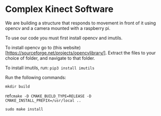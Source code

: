 # Complex Kinect Software

We are building a structure that responds to movement in front of it using opencv and a
camera mounted with a raspberry pi.

To use our code you must first install opencv and imutils.

To install opencv go to (this website)[https://sourceforge.net/projects/opencvlibrary/].
Extract the files to your choice of folder, and navigate to that folder.

To install imutils, run:
`pip3 install imutils`

Run the following commands:

`mkdir build`

ref`cmake -D CMAKE_BUILD_TYPE=RELEASE -D CMAKE_INSTALL_PREFIX=/usr/local ..`

`sudo make install`
